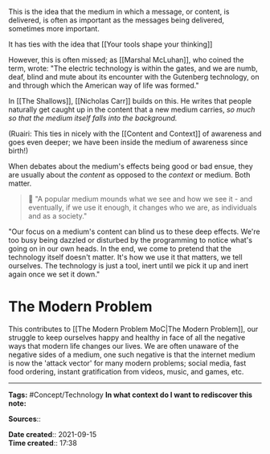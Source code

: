 This is the idea that the medium in which a message, or content, is delivered, is often as important as the messages being delivered, sometimes more important.

It has ties with the idea that [[Your tools shape your thinking]]

However, this is often missed; as [[Marshal McLuhan]], who coined the term, wrote:
"The electric technology is within the gates, and we are numb, deaf, blind and mute about its encounter with the Gutenberg technology, on and through which the American way of life was formed."

In [[The Shallows]], [[Nicholas Carr]] builds on this. He writes that people naturally get caught up in the content that a new medium carries, *so much so that the medium itself falls into the background.*

(Ruairi: This ties in nicely with the [[Content and Context]] of awareness and goes even deeper; we have been inside the medium of awareness since birth!)

When debates about the medium's effects being good or bad ensue, they are usually about the *content* as opposed to the *context* or medium. 
Both matter.

> 💬 "A popular medium mounds what we see and how we see it - and eventually, if we use it enough, it changes who we are, as individuals and as a society."

"Our focus on a medium's content can blind us to these deep effects. We're too busy being dazzled or disturbed by the programming to notice what's going on in our own heads. In the end, we come to pretend that the technology itself doesn't matter. It's how we use it that matters, we tell ourselves. The technology is just a tool, inert until we pick it up and inert again once we set it down."

# The Modern Problem
This contributes to [[The Modern Problem MoC|The Modern Problem]], our struggle to keep ourselves happy and healthy in face of all the negative ways that modern life changes our lives. 
We are often unaware of the negative sides of a medium, one such negative is that the internet medium is now the 'attack vector' for many modern problems; social media, fast food ordering, instant gratification from videos, music, and games, etc.


---
**Tags:** #Concept/Technology 
**In what context do I want to rediscover this note:**

**Sources**::

**Date created**:: 2021-09-15  
**Time created**:: 17:38